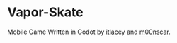 # Vapor-Skate

Mobile Game Written in Godot by [itlacey](https://github.com/itlacey) and [m00nscar](https://github.com/m00nscar).
